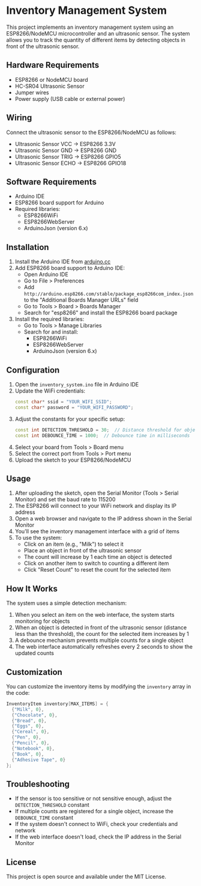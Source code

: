# Inventory Management System

This project implements an inventory management system using an ESP8266/NodeMCU microcontroller and an ultrasonic sensor. The system allows you to track the quantity of different items by detecting objects in front of the ultrasonic sensor.

## Hardware Requirements

- ESP8266 or NodeMCU board
- HC-SR04 Ultrasonic Sensor
- Jumper wires
- Power supply (USB cable or external power)

## Wiring

Connect the ultrasonic sensor to the ESP8266/NodeMCU as follows:

- Ultrasonic Sensor VCC → ESP8266 3.3V
- Ultrasonic Sensor GND → ESP8266 GND
- Ultrasonic Sensor TRIG → ESP8266 GPIO5
- Ultrasonic Sensor ECHO → ESP8266 GPIO18

## Software Requirements

- Arduino IDE
- ESP8266 board support for Arduino
- Required libraries:
  - ESP8266WiFi
  - ESP8266WebServer
  - ArduinoJson (version 6.x)

## Installation

1. Install the Arduino IDE from [arduino.cc](https://www.arduino.cc/en/software)
2. Add ESP8266 board support to Arduino IDE:
   - Open Arduino IDE
   - Go to File > Preferences
   - Add `http://arduino.esp8266.com/stable/package_esp8266com_index.json` to the "Additional Boards Manager URLs" field
   - Go to Tools > Board > Boards Manager
   - Search for "esp8266" and install the ESP8266 board package
3. Install the required libraries:
   - Go to Tools > Manage Libraries
   - Search for and install:
     - ESP8266WiFi
     - ESP8266WebServer
     - ArduinoJson (version 6.x)

## Configuration

1. Open the `inventory_system.ino` file in Arduino IDE
2. Update the WiFi credentials:
   ```cpp
   const char* ssid = "YOUR_WIFI_SSID";
   const char* password = "YOUR_WIFI_PASSWORD";
   ```
3. Adjust the constants for your specific setup:
   ```cpp
   const int DETECTION_THRESHOLD = 30;  // Distance threshold for object detection (cm)
   const int DEBOUNCE_TIME = 1000;  // Debounce time in milliseconds
   ```
4. Select your board from Tools > Board menu
5. Select the correct port from Tools > Port menu
6. Upload the sketch to your ESP8266/NodeMCU

## Usage

1. After uploading the sketch, open the Serial Monitor (Tools > Serial Monitor) and set the baud rate to 115200
2. The ESP8266 will connect to your WiFi network and display its IP address
3. Open a web browser and navigate to the IP address shown in the Serial Monitor
4. You'll see the inventory management interface with a grid of items
5. To use the system:
   - Click on an item (e.g., "Milk") to select it
   - Place an object in front of the ultrasonic sensor
   - The count will increase by 1 each time an object is detected
   - Click on another item to switch to counting a different item
   - Click "Reset Count" to reset the count for the selected item

## How It Works

The system uses a simple detection mechanism:
1. When you select an item on the web interface, the system starts monitoring for objects
2. When an object is detected in front of the ultrasonic sensor (distance less than the threshold), the count for the selected item increases by 1
3. A debounce mechanism prevents multiple counts for a single object
4. The web interface automatically refreshes every 2 seconds to show the updated counts

## Customization

You can customize the inventory items by modifying the `inventory` array in the code:

```cpp
InventoryItem inventory[MAX_ITEMS] = {
  {"Milk", 0},
  {"Chocolate", 0},
  {"Bread", 0},
  {"Eggs", 0},
  {"Cereal", 0},
  {"Pen", 0}, 
  {"Pencil", 0},
  {"Notebook", 0},
  {"Book", 0},
  {"Adhesive Tape", 0}
};
```

## Troubleshooting

- If the sensor is too sensitive or not sensitive enough, adjust the `DETECTION_THRESHOLD` constant
- If multiple counts are registered for a single object, increase the `DEBOUNCE_TIME` constant
- If the system doesn't connect to WiFi, check your credentials and network
- If the web interface doesn't load, check the IP address in the Serial Monitor

## License

This project is open source and available under the MIT License. 

